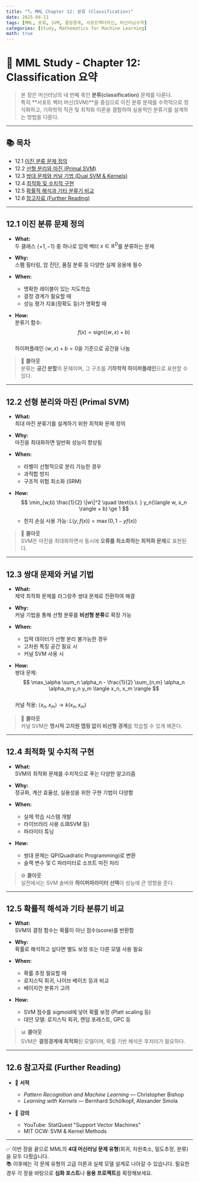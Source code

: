 ```yaml
---
title: "🏷️ MML Chapter 12: 분류 (Classification)"
date: 2025-04-11
tags: [MML, 분류, SVM, 결정경계, 서포트벡터머신, 머신러닝수학]
categories: [Study, Mathematics for Machine Learning]
math: true
---
```


# 📘 MML Study - Chapter 12: Classification 요약

> 본 장은 머신러닝의 네 번째 축인 **분류(classification)** 문제를 다룬다.  
> 특히 **서포트 벡터 머신(SVM)**을 중심으로 이진 분류 문제를 수학적으로 정식화하고, 기하학적 직관 및 최적화 이론을 결합하여 실용적인 분류기를 설계하는 방법을 다룬다.

---

## 📚 목차

- 12.1 [이진 분류 문제 정의](#12.1)
- 12.2 [선형 분리와 마진 (Primal SVM)](#12.2)
- 12.3 [쌍대 문제와 커널 기법 (Dual SVM & Kernels)](#12.3)
- 12.4 [최적화 및 수치적 구현](#12.4)
- 12.5 [확률적 해석과 기타 분류기 비교](#12.5)
- 12.6 [참고자료 (Further Reading)](#12.6)

---

## 12.1 이진 분류 문제 정의 <a name="12.1"/>

- **What:**  
  두 클래스 $\{+1, -1\}$ 중 하나로 입력 벡터 $x \in \mathbb{R}^D$를 분류하는 문제

- **Why:**  
  스팸 필터링, 암 진단, 품질 분류 등 다양한 실제 응용에 필수

- **When:**  
  - 명확한 레이블이 있는 지도학습  
  - 결정 경계가 필요할 때  
  - 성능 평가 지표(정확도 등)가 명확할 때

- **How:**  
  분류기 함수:  
  $$
  f(x) = \text{sign}(\langle w, x \rangle + b)
  $$  
  하이퍼플레인 $\langle w, x \rangle + b = 0$을 기준으로 공간을 나눔

> 📏 **콜아웃**  
> 분류는 **공간 분할**의 문제이며, 그 구조를 **기하학적 하이퍼플레인**으로 표현할 수 있다.

---

## 12.2 선형 분리와 마진 (Primal SVM) <a name="12.2"/>

- **What:**  
  최대 마진 분류기를 설계하기 위한 최적화 문제 정의

- **Why:**  
  마진을 최대화하면 일반화 성능이 향상됨

- **When:**  
  - 라벨이 선형적으로 분리 가능한 경우  
  - 과적합 방지  
  - 구조적 위험 최소화 (SRM)

- **How:**  
  $$
  \min_{w,b} \frac{1}{2} \|w\|^2 \quad \text{s.t. } y_n(\langle w, x_n \rangle + b) \ge 1
  $$  
  - 힌지 손실 사용 가능: $L(y, f(x)) = \max(0, 1 - y f(x))$

> 🧮 **콜아웃**  
> SVM은 마진을 최대화하면서 동시에 **오류를 최소화하는 최적화 문제**로 표현된다.

---

## 12.3 쌍대 문제와 커널 기법 <a name="12.3"/>

- **What:**  
  제약 최적화 문제를 라그랑주 쌍대 문제로 전환하여 해결

- **Why:**  
  커널 기법을 통해 선형 분류를 **비선형 분류**로 확장 가능

- **When:**  
  - 입력 데이터가 선형 분리 불가능한 경우  
  - 고차원 특징 공간 필요 시  
  - 커널 SVM 사용 시

- **How:**  
  쌍대 문제:  
  $$
  \max_\alpha \sum_n \alpha_n - \frac{1}{2} \sum_{n,m} \alpha_n \alpha_m y_n y_m \langle x_n, x_m \rangle
  $$  
  커널 적용: $\langle x_n, x_m \rangle \rightarrow k(x_n, x_m)$

> 🔁 **콜아웃**  
> 커널 SVM은 **명시적 고차원 맵핑 없이 비선형 경계**를 학습할 수 있게 해준다.

---

## 12.4 최적화 및 수치적 구현 <a name="12.4"/>

- **What:**  
  SVM의 최적화 문제를 수치적으로 푸는 다양한 알고리즘

- **Why:**  
  정규화, 계산 효율성, 실용성을 위한 구현 기법이 다양함

- **When:**  
  - 실제 학습 시스템 개발  
  - 라이브러리 사용 (LIBSVM 등)  
  - 파라미터 튜닝

- **How:**  
  - 쌍대 문제는 QP(Quadratic Programming)로 변환  
  - 슬랙 변수 및 C 파라미터로 소프트 마진 처리

> ⚙️ **콜아웃**  
> 실전에서는 SVM 솔버와 **하이퍼파라미터 선택**이 성능에 큰 영향을 준다.

---

## 12.5 확률적 해석과 기타 분류기 비교 <a name="12.5"/>

- **What:**  
  SVM의 결정 함수는 확률이 아닌 점수(score)를 반환함

- **Why:**  
  확률로 해석하고 싶다면 별도 보정 또는 다른 모델 사용 필요

- **When:**  
  - 확률 추정 필요할 때  
  - 로지스틱 회귀, 나이브 베이즈 등과 비교  
  - 베이지안 분류기 고려

- **How:**  
  - SVM 점수를 sigmoid에 넣어 확률 보정 (Platt scaling 등)  
  - 대안 모델: 로지스틱 회귀, 랜덤 포레스트, GPC 등

> 📊 **콜아웃**  
> SVM은 **결정경계에 최적화**된 모델이며, 확률 기반 해석은 후처리가 필요하다.

---

## 12.6 참고자료 (Further Reading) <a name="12.6"/>

- 📘 **서적**
  - *Pattern Recognition and Machine Learning* — Christopher Bishop  
  - *Learning with Kernels* — Bernhard Schölkopf, Alexander Smola

- 🎥 **강의**
  - YouTube: StatQuest "Support Vector Machines"  
  - MIT OCW: SVM & Kernel Methods

---

✅ 이번 장을 끝으로 MML의 **4대 머신러닝 문제 유형**(회귀, 차원축소, 밀도추정, 분류)을 모두 다뤘습니다.  
📚 이후에는 각 문제 유형의 고급 이론과 실제 모델 설계로 나아갈 수 있습니다. 필요한 경우 각 장을 바탕으로 **심화 포스트**나 **응용 프로젝트**를 확장해보세요.
